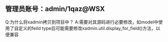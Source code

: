 管理员账号：admin/1qaz@WSX
---
Q:为什么将xadmin拷贝到项目中？
A:需要对其源码进行必要修改，如model中使用了自定义的feild type后可能需要修改xadmin.util.display_for_field()方法，以便兼容

